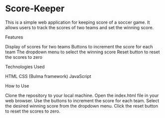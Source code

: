 # Score-Keeper

This is a simple web application for keeping score of a soccer game. It allows users to track the scores of two teams and set the winning score.

Features

Display of scores for two teams
Buttons to increment the score for each team
The dropdown menu to select the winning score
Reset button to reset the scores to zero

Technologies Used

HTML
CSS (Bulma framework)
JavaScript

How to Use

Clone the repository to your local machine.
Open the index.html file in your web browser.
Use the buttons to increment the score for each team.
Select the desired winning score from the dropdown menu.
Click the reset button to reset the scores to zero.



